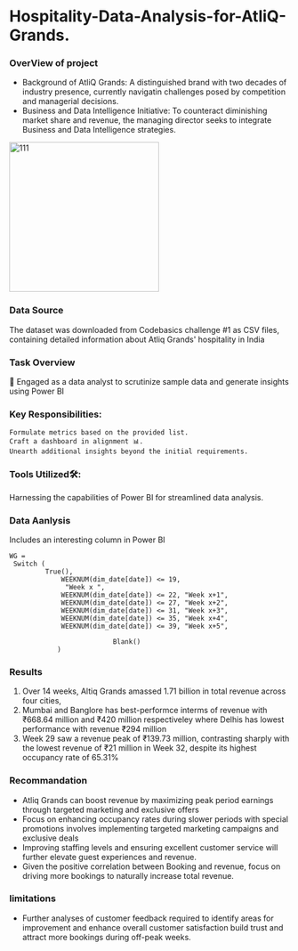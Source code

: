 # Hospitality-Data-Analysis-for-AtliQ-Grands.

### OverView of project 
-	Background of AtliQ Grands: A distinguished brand with two decades of industry presence, currently navigatin challenges posed by competition and managerial decisions.
-	Business and Data Intelligence Initiative: To counteract diminishing market share and revenue, the managing director seeks to integrate Business and Data Intelligence strategies.

<img width="269" alt="111" src="https://github.com/AxmedGabtan/Hospitality-Data-Analysis-for-AtliQ-Grands./assets/121066015/366f94b5-b05a-42d5-9deb-b3f351b148bb">

### Data Source 
The dataset was downloaded from Codebasics challenge #1 as CSV files, containing detailed information about Atliq Grands' hospitality in India

### Task Overview
🎯 Engaged as a data analyst to scrutinize sample data and generate insights using Power BI 

### Key Responsibilities:
 	Formulate metrics based on the provided list.
 	Craft a dashboard in alignment 📊. 
 	Unearth additional insights beyond the initial requirements.
  
  ### Tools Utilized🛠️: 
  Harnessing the capabilities of Power BI for streamlined data analysis.

### Data Aanlysis 
Includes an interesting column in Power BI
```  
WG = 
 Switch (
         True(),
             WEEKNUM(dim_date[date]) <= 19,
              "Week x ",
             WEEKNUM(dim_date[date]) <= 22, "Week x+1",
             WEEKNUM(dim_date[date]) <= 27, "Week x+2",
             WEEKNUM(dim_date[date]) <= 31, "Week x+3",
             WEEKNUM(dim_date[date]) <= 35, "Week x+4",
             WEEKNUM(dim_date[date]) <= 39, "Week x+5",

                          Blank()
            )
```

### Results 
1. Over 14 weeks, Altiq Grands amassed 1.71 billion in total revenue across four cities,
2. Mumbai and Banglore has best-performce interms of revenue with ₹668.64 million and ₹420 million respectiveley where Delhis has lowest performance with revenue ₹294 million 
3. Week 29 saw a revenue peak of ₹139.73 million, contrasting sharply with the lowest revenue of ₹21 million in Week 32, despite its highest occupancy rate of 65.31%

### Recommandation 
 - Atliq Grands can boost revenue by maximizing peak period earnings through targeted marketing and exclusive offers
 - Focus on enhancing occupancy rates during slower periods with special promotions involves implementing targeted marketing campaigns and exclusive deals
 - Improving staffing levels and ensuring excellent customer service will further elevate guest experiences and revenue.
 - Given the positive correlation between Booking and revenue, focus on driving more bookings to naturally increase total revenue.

### limitations 
- Further analyses of customer feedback required to identify areas for improvement and enhance overall customer satisfaction build trust and attract more bookings during off-peak weeks.


